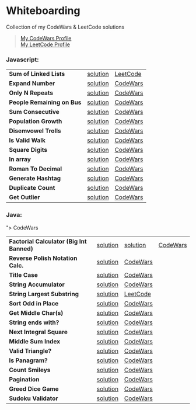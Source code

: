 # Whiteboarding

Collection of my CodeWars & LeetCode solutions
> [My CodeWars Profile](https://www.codewars.com/users/sPesce) <br/>
> [My LeetCode Profile](https://leetcode.com/stevepesce879/)

### Javascript:
<table>

  <tr>
    <td><strong>Sum of Linked Lists</strong></td>
    <td>
      <a href="https://github.com/sPesce/Whiteboarding/blob/master/Javascript/sumLinkedLIsts.js">
        solution
      </a>
    </td>
    <td>
      <a href="https://leetcode.com/problems/add-two-numbers/">
        LeetCode
      </a>
    </td>
  </tr>

  <tr>
    <td><strong>Expand Number</strong></td>
    <td>
      <a href="https://github.com/sPesce/Code_Wars_Katas/tree/master/Javascript/expandedNumberForm.js">
        solution
      </a>
    </td>
    <td>
      <a href="https://www.codewars.com/kata/5842df8ccbd22792a4000245/train/javascript">
        CodeWars
      </a>
    </td>
  </tr>

  <tr>
    <td><strong>Only N Repeats</strong></td>
    <td>
      <a href="https://github.com/sPesce/Code_Wars_Katas/tree/master/Javascript/onlyNRepeats.js">
        solution
      </a>
    </td>
    <td>
      <a href="https://www.codewars.com/kata/554ca54ffa7d91b236000023/train/javascript">
        CodeWars
      </a>
    </td>
  </tr>
  
  <tr>
    <td><strong>People Remaining on Bus</strong></td>
    <td>
      <a href="https://github.com/sPesce/Code_Wars_Katas/tree/master/Javascript/peopleOnBus.js">
        solution
      </a>
    </td>
    <td>
      <a href="https://www.codewars.com/kata/5648b12ce68d9daa6b000099/train/javascript">
        CodeWars
      </a>
    </td>
  </tr>

  <tr>
    <td><strong>Sum Consecutive</strong></td>
    <td>
      <a href="https://github.com/sPesce/Code_Wars_Katas/tree/master/Javascript/Beginner%20Series%20%233%20Sum%20of%20Numbers/solution.js">
        solution
      </a>
    </td>
    <td>
      <a href="https://www.codewars.com/kata/55f2b110f61eb01779000053/train/javascript">
        CodeWars
      </a>
    </td>
  </tr>

  <tr>
    <td><strong>Population Growth</strong></td>
    <td>
      <a href="https://github.com/sPesce/Code_Wars_Katas/tree/master/Javascript/%20Growth%20of%20a%20Population/solution.js">
        solution
      </a>
    </td>
    <td>
      <a href="https://www.codewars.com/kata/563b662a59afc2b5120000c6/train/javascript">
        CodeWars
      </a>
    </td>
  </tr>

  <tr>
    <td><strong>Disemvowel Trolls</strong></td>
    <td>
      <a href="https://github.com/sPesce/Code_Wars_Katas/tree/master/Javascript/Disemvowel%20Trolls/solution.js">
        solution
      </a>
    </td>
    <td>
      <a href="https://www.codewars.com/kata/52fba66badcd10859f00097e/train/javascript">
        CodeWars
      </a>
    </td>
  </tr>

  <tr>
    <td><strong>Is Valid Walk</strong></td>
    <td>
      <a href="https://github.com/sPesce/Code_Wars_Katas/tree/master/Javascript/Is%20Valid%20Walk/solution.js">
        solution
      </a>
    </td>
    <td>
      <a href="https://www.codewars.com/kata/54da539698b8a2ad76000228/train/javascript">
        CodeWars
      </a>
    </td>
  </tr>

<tr>
  <td><strong>Square Digits</strong></td>
  <td>
    <a href="https://github.com/sPesce/Code_Wars_Katas/blob/master/Javascript/squareDigits.js">
      solution
    </a>
  </td>
  <td>
    <a href="https://www.codewars.com/kata/546e2562b03326a88e000020/train/javascript">
      CodeWars
    </a>
  </td>
</tr>

<tr>
  <td><strong>In array</strong></td>
  <td>
    <a href="https://github.com/sPesce/Code_Wars_Katas/blob/master/Javascript/sortSubstrings.js">
      solution
    </a>
  </td>
  <td>
    <a href="https://www.codewars.com/kata/550554fd08b86f84fe000a58/solutions/javascript">
      CodeWars
    </a>
  </td>
</tr>

<tr>
  <td><strong>Roman To Decimal</strong></td>
  <td>
    <a href="https://github.com/sPesce/Code_Wars_Katas/blob/master/Javascript/romanToDec.js">
      solution
    </a>
  </td>
  <td>
    <a href="https://www.codewars.com/kata/51b6249c4612257ac0000005/train/javascript">
      CodeWars
    </a>
  </td>
</tr>

<tr>
  <td><strong>Generate Hashtag</strong></td>
  <td>
    <a href="https://github.com/sPesce/Code_Wars_Katas/blob/master/Javascript/hashtagger.js">
      solution
    </a>
  </td>
  <td>
    <a href="https://www.codewars.com/kata/52449b062fb80683ec000024/train/javascript">
      CodeWars
    </a>
  </td>
</tr>

<tr>
  <td><strong>Duplicate Count</strong></td>
  <td>
    <a href="https://github.com/sPesce/Code_Wars_Katas/blob/master/Javascript/duplicateCount.js">
      solution
    </a>
  </td>
  <td>
    <a href="https://www.codewars.com/kata/54bf1c2cd5b56cc47f0007a1/train/javascript">
      CodeWars
    </a>
  </td>
</tr>

<tr>
  <td><strong>Get Outlier</strong></td>
  <td>
    <a href="https://github.com/sPesce/Code_Wars_Katas/blob/master/Javascript/outlier.js">
      solution
    </a>
  </td>
  <td>
    <a href="https://www.codewars.com/kata/5526fc09a1bbd946250002dc/train/javascript">
      CodeWars
    </a>
  </td>
</tr>

</table>

### Java:
<table>
  
  <tr>
    <td><strong>Factorial Calculator (Big Int Banned)</strong></td>
    <td>
      <a href="https://github.com/sPesce/Code_Wars_Katas/blob/master/Java/Solutions/src/FactorialCalc.java">
        solution
      </a>
    </td>
    <td>
      <a href="<tr>
    <td><strong>Reverse Polish Notation Calc.</strong></td>
    <td>
      <a href="https://github.com/sPesce/Code_Wars_Katas/blob/master/Java/Solutions/src/RPN.java">
        solution
      </a>
    </td>
    <td>
      <a href="https://www.codewars.com/kata/52f78966747862fc9a0009ae/train/java">
        CodeWars
      </a>
    </td>
  </tr>">
        CodeWars
      </a>
    </td>
  </tr>
  
  <tr>
    <td><strong>Reverse Polish Notation Calc.</strong></td>
    <td>
      <a href="https://github.com/sPesce/Code_Wars_Katas/blob/master/Java/Solutions/src/RPN.java">
        solution
      </a>
    </td>
    <td>
      <a href="https://www.codewars.com/kata/52f78966747862fc9a0009ae/train/java">
        CodeWars
      </a>
    </td>
  </tr>

  <tr>
    <td><strong>Title Case</strong></td>
    <td>
      <a href="https://github.com/sPesce/Code_Wars_Katas/blob/master/Java/Solutions/src/JadenCase.java">
        solution
      </a>
    </td>
    <td>
      <a href="https://www.codewars.com/kata/5390bac347d09b7da40006f6/train/java">
        CodeWars
      </a>
    </td>
  </tr>

  <tr>
    <td><strong>String Accumulator</strong></td>
    <td>
      <a href="https://github.com/sPesce/Code_Wars_Katas/tree/master/Java/Solutions/src/Accumul.java">
        solution
      </a>
    </td>
    <td>
      <a href="https://www.codewars.com/kata/5667e8f4e3f572a8f2000039/train/java">
        CodeWars
      </a>
    </td>
  </tr>

  <tr>
    <td><strong>String Largest Substring</strong></td>
    <td>
      <a href="https://github.com/sPesce/Code_Wars_Katas/tree/master/Java/Solutions/src/Strings.java">
        solution
      </a>
    </td>
    <td>
      <a href="https://leetcode.com/problems/longest-substring-without-repeating-characters/">
        LeetCode
      </a>
    </td>
  </tr>

  <tr>
    <td><strong>Sort Odd in Place</strong></td>
    <td>
      <a href="https://github.com/sPesce/Code_Wars_Katas/tree/master/Java/Solutions/src/SortOdd.java">
        solution
      </a>
    </td>
    <td>
      <a href="https://www.codewars.com/kata/578aa45ee9fd15ff4600090d">
        CodeWars
      </a>
    </td>
  </tr>
  
  <tr>
    <td><strong>Get Middle Char(s)</strong></td>
    <td>
      <a href="https://github.com/sPesce/Code_Wars_Katas/tree/master/Java/Solutions/src/MiddleChar.java">
        solution
      </a>
    </td>
    <td>
      <a href="https://www.codewars.com/kata/56747fd5cb988479af000028/train/java">
        CodeWars
      </a>
    </td>
  </tr>
  
  <tr>
    <td><strong>String ends with?</strong></td>
    <td>
      <a href="https://github.com/sPesce/Code_Wars_Katas/tree/master/Java/Solutions/src/StringEndsWith.java">
        solution
      </a>
    </td>
    <td>
      <a href="https://www.codewars.com/kata/51f2d1cafc9c0f745c00037d/train/java">
        CodeWars
      </a>
    </td>
  </tr>
  
  <tr>
    <td><strong>Next Integral Square</strong></td>
    <td>
      <a href="https://github.com/sPesce/Code_Wars_Katas/tree/master/Java/Solutions/src/NextSquare.java">
        solution
      </a>
    </td>
    <td>
      <a href="https://www.codewars.com/kata/56269eb78ad2e4ced1000013/train/java">
        CodeWars
      </a>
    </td>
  </tr>
  
  <tr>
    <td><strong>Middle Sum Index</strong></td>
    <td>
      <a href="https://github.com/sPesce/Code_Wars_Katas/blob/master/Java/Solutions/src/MiddleIndex.java">
        solution
      </a>
    </td>
    <td>
      <a href="https://www.codewars.com/kata/5679aa472b8f57fb8c000047/train/java">
        CodeWars
      </a>
    </td>
  </tr>

<tr>
  <td><strong>Valid Triangle?</strong></td>
  <td>
    <a href="https://github.com/sPesce/Code_Wars_Katas/blob/master/Java/Solutions/src/TriangleTester.java">
      solution
    </a>
  </td>
  <td>
    <a href="https://www.codewars.com/kata/56606694ec01347ce800001b/train/java">
      CodeWars
    </a>
  </td>
</tr>
<tr>
  <td><strong>Is Panagram?</strong></td>
  <td>
    <a href="https://github.com/sPesce/Code_Wars_Katas/blob/master/Java/Solutions/src/PangramChecker.java">
      solution
    </a>
  </td>
  <td>
    <a href="https://www.codewars.com/kata/545cedaa9943f7fe7b000048/train/java">
      CodeWars
    </a>
  </td>
</tr>

<tr>
  <td><strong>Count Smileys</strong></td>
  <td>
    <a href="https://github.com/sPesce/Code_Wars_Katas/blob/master/Java/Solutions/src/SmileFaces.java">
      solution
    </a>
  </td>
  <td>
    <a href="https://www.codewars.com/kata/583203e6eb35d7980400002a/train/java">
      CodeWars
    </a>
  </td>
</tr>

<tr>
  <td><strong>Pagination</strong></td>
  <td>
    <a href="https://github.com/sPesce/Code_Wars_Katas/blob/master/Java/Solutions/src/PaginationHelper.java">
      solution
    </a>
  </td>
  <td>
    <a href="https://www.codewars.com/kata/515bb423de843ea99400000a/train/java">
      CodeWars
    </a>
  </td>
</tr>

<tr>
  <td><strong>Greed Dice Game</strong></td>
  <td>
    <a href="https://github.com/sPesce/Code_Wars_Katas/blob/master/Java/Solutions/src/Greed.java">
      solution
    </a>
  </td>
  <td>
    <a href="https://www.codewars.com/kata/5270d0d18625160ada0000e4/train/java">
      CodeWars
    </a>
  </td>
</tr>

<tr>
  <td><strong>Sudoku Validator</strong></td>
  <td>
    <a href="https://github.com/sPesce/Code_Wars_Katas/blob/master/Java/Solutions/src/SudokuValidator.java">
      solution
    </a>
  </td>
  <td>
    <a href="https://www.codewars.com/kata/529bf0e9bdf7657179000008/train/java">
      CodeWars
    </a>
  </td>
</tr>
    
</table>
